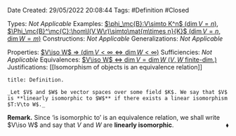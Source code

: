 <div class="topSpace"></div>

Date Created: 29/05/2022 20:08:44
Tags: #Definition #Closed

Types: _Not Applicable_
Examples: [$\phi_\mc{B}:V\simto K^n$ ($\dim V=n$)](Linear%20isomorphism%20between%20finite-dim%20vector%20spaces%20and%20tuple%20spaces.md), [$\Phi_\mc{B}^\mc{C}:\hom\l(V,W\r)\simto\mat{m\times n}{K}$ ($\dim V=n$, $\dim W=m$)](Linear%20isomorphism%20between%20linear%20maps%20and%20matrices.md)
Constructions: _Not Applicable_
Generalizations: _Not Applicable_

Properties: [$V\iso W$ $\Rightarrow$ ($\dim V<\infty\Leftrightarrow\dim W<\infty$)](Isomorphic%20vector%20spaces%20finite-dim.%20iff%20finite-dim..md)
Sufficiencies: _Not Applicable_
Equivalences: [$V\iso W$ $\Leftrightarrow$ $\dim V=\dim W$ ($V,W$ finite-dim.)](Linearly%20isomorphic%20iff%20dimensions%20coincide%20(finite-dim.).md)
Justifications: [[Isomorphism of objects is an equivalence relation]]

``` ad-Definition
title: Definition.

_Let $V$ and $W$ be vector spaces over some field $K$. We say that $V$ is **linearly isomorphic to $W$** if there exists a linear isomorphism $T:V\to W$._

```

**Remark.** Since $\textrm{`}$is isomorphic to$\textrm{'}$ is an equivalence relation, we shall write $V\iso W$ and say that $V$ and $W$ are **linearly isomorphic**.<span style="float:right;">$\blacklozenge$</span>

